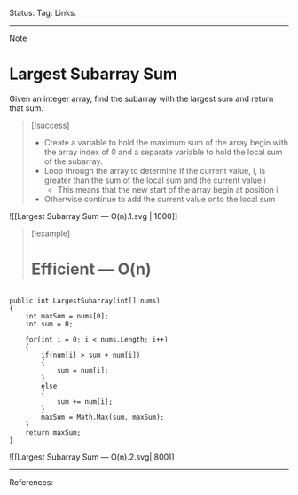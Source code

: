 Status: 
Tag:
Links:

---
> [!note] 
>  # Largest Subarray Sum

Given an integer array, find the subarray with the largest sum and return that sum.

> [!success] 
> - Create a variable to hold the maximum sum of the array begin with the array index of 0 and a separate variable to hold the local sum of the subarray.
>  - Loop through the array to determine if the current value, i, is greater than the sum of the local sum and the current value i
>      - This means that the new start of the array begin at position i
>  - Otherwise continue to add the current value onto the local sum
>  


![[Largest Subarray Sum — O(n).1.svg | 1000]]

> [!example] 
> # Efficient — O(n) 


``` run-csharp

public int LargestSubarray(int[] nums) 
{
	int maxSum = nums[0];
	int sum = 0;

	for(int i = 0; i < nums.Length; i++)
	{
		if(num[i] > sum + num[i])
		{
			sum = num[i];
		} 
		else 
		{
			sum += num[i];
		}
		maxSum = Math.Max(sum, maxSum);
	}
	return maxSum;
}

```



![[Largest Subarray Sum — O(n).2.svg| 800]]

---
References: